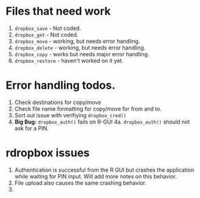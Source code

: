 #  Files that need  work
1. `dropbox_save` - Not coded.
2. `dropbox_get` - Not coded.
3. `dropbox_move` - working, but needs error handling.
4. `dropbox_delete` - working, but needs error handling.
5. `dropbox_copy` - works but needs major error handling.
6. `dropbox_restore` - haven't worked on it yet.

# Error handling todos.
1. Check destinations for copy/move
2. Check file name formatting for copy/move for from and to.
3. Sort out issue with verifiying `dropbox_cred()`
4. **Big Bug:** `dropbox_auth()` fails on R-GUI
4a. `dropbox_auth()` should not ask for a PIN.

# rdropbox issues
1. Authentication is successful from the R GUI but crashes the application while waiting for PIN input. Will add more notes on this behavior.
2. File upload also causes the same crashing behavior.
3.
<!-- Reference for the API
https://www2.dropbox.com/developers/reference/
 -->